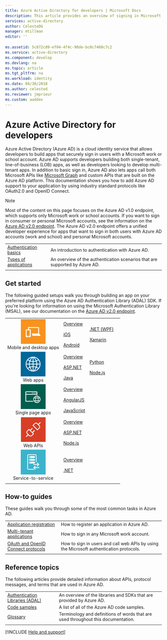 ```yaml
---
title: Azure Active Directory for developers | Microsoft Docs
description: This article provides an overview of signing in Microsoft work and school accounts by using Azure Active Directory.
services: active-directory
author: CelesteDG
manager: mtillman
editor: ''

ms.assetid: 5c872c89-ef04-4f4c-98de-bc0c7460c7c2
ms.service: active-directory
ms.component: develop
ms.devlang: na
ms.topic: article
ms.tgt_pltfrm: na
ms.workload: identity
ms.date: 04/30/2018
ms.author: celested
ms.reviewer: jmprieur
ms.custom: aaddev
---
```


# Azure Active Directory for developers

Azure Active Directory (Azure AD) is a cloud identity service that allows developers to build apps that securely sign in users with a Microsoft work or school account. Azure AD supports developers building both single-tenant, line-of-business (LOB) apps, as well as developers looking to develop multi-tenant apps. In addition to basic sign in, Azure AD also lets apps call both Microsoft APIs like [Microsoft Graph](https://developer.microsoft.com/en-us/graph/docs/concepts/overview) and custom APIs that are built on the Azure AD platform. This documentation shows you how to add Azure AD support to your application by using industry standard protocols like OAuth2.0 and OpenID Connect.

> [!NOTE]
> Most of the content on this page focuses on the Azure AD v1.0 endpoint, which supports only Microsoft work or school accounts. If you want to sign in consumer or personal Microsoft accounts, see the information on the [Azure AD v2.0 endpoint](active-directory-appmodel-v2-overview.md). The Azure AD v2.0 endpoint offers a unified developer experience for apps that want to sign in both users with Azure AD accounts (work and school) and personal Microsoft accounts.

| | |
| --- | --- |
|[Authentication basics](authentication-scenarios.md) | An introduction to authentication with Azure AD. |
|[Types of applications](app-types.md) | An overview of the authentication scenarios that are supported by Azure AD. |      
| | |

## Get started
The following guided setups walk you through building an app on your preferred platform using the Azure AD Authentication Library (ADAL) SDK. If you're looking for information on using the Microsoft Authentication Library (MSAL), see our documentation on the [Azure AD v2.0 endpoint](active-directory-appmodel-v2-overview.md).

|  |  |  |  |
| --- | --- | --- | --- |
| <center>![Mobile and desktop apps](./media/azure-ad-developers-guide/NativeApp_Icon.png)<br />Mobile and desktop apps</center> | [Overview](web-api.md)<br /><br />[iOS](quickstart-v1-ios.md)<br /><br />[Android](quickstart-v1-android.md) | [.NET (WPF)](quickstart-v1-dotnet.md)<br /><br />[Xamarin](quickstart-v1-xamarin.md) |
| <center>![Web apps](./media/azure-ad-developers-guide/Web_app.png)<br />Web apps</center> | [Overview](web-app.md)<br /><br />[ASP.NET](quickstart-v1-aspnet-webapp.md)<br /><br />[Java](https://github.com/Azure-Samples/active-directory-java-webapp-openidconnect) | [Python](https://github.com/Azure-Samples/active-directory-python-webapp-graphapi)<br/><br/> [Node.js](quickstart-v1-openid-connect-code.md) |
| <center>![Single page apps](./media/azure-ad-developers-guide/SPA.png)<br />Single page apps</center> | [Overview](single-page-application.md)<br /><br />[AngularJS](quickstart-v1-angularjs-spa.md)<br /><br />[JavaScript](https://github.com/Azure-Samples/active-directory-javascript-singlepageapp-dotnet-webapi) |  |
| <center>![Web APIs](./media/azure-ad-developers-guide/Web_API.png)<br />Web APIs</center> | [Overview](web-api.md)<br /><br />[ASP.NET](quickstart-v1-dotnet-webapi.md)<br /><br />[Node.js](quickstart-v1-nodejs-webapi.md) | &nbsp; |
| <center>![Service-to-service](./media/azure-ad-developers-guide/Service_App.png)<br />Service-to-service</center> | [Overview](service-to-service.md)<br /><br />[.NET](sample-v1-code.md#daemon-applications-accessing-web-apis-with-the-applications-identity)|  |
|  |  |  |  |  |

## How-to guides
These guides walk you through some of the most common tasks in Azure AD.

|                                                                           |  |
|---------------------------------------------------------------------------| --- |
|[Application registration](quickstart-v1-integrate-apps-with-azure-ad.md)           | How to register an application in Azure AD. |
|[Multi-tenant applications](howto-convert-app-to-be-multi-tenant.md)    | How to sign in any Microsoft work account. |
|[OAuth and OpenID Connect protocols](v1-protocols-openid-connect-code.md)| How to sign in users and call web APIs by using the Microsoft authentication protocols. |
|  |  |

## Reference topics
The following articles provide detailed information about APIs, protocol messages, and terms that are used in Azure AD.

|                                                                                   | |
| ----------------------------------------------------------------------------------| --- |
| [Authentication Libraries (ADAL)](active-directory-authentication-libraries.md)   | An overview of the libraries and SDKs that are provided by Azure AD. |
| [Code samples](sample-v1-code.md)                                  | A list of all of the Azure AD code samples. |
| [Glossary](developer-glossary.md)                                      | Terminology and definitions of words that are used throughout this documentation. |
|  |  |


[!INCLUDE [Help and support](../../../includes/active-directory-develop-help-support-include.md)]
